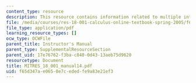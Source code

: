 ```yaml
---
content_type: resource
description: This resource contains information related to multiple integrals.
file: /media/courses/res-18-001-calculus-online-textbook-spring-2005/f65d347ae0650e7cededfe9a83e21ef3_MITRES_18_001_manual14.pdf
file_type: application/pdf
learning_resource_types: []
ocw_type: OCWFile
parent_title: Instructor's Manual
parent_type: SupplementalResourceSection
parent_uid: 17e76762-f3ba-c840-0d43-13aeb75d9620
resourcetype: Document
title: MITRES_18_001_manual14.pdf
uid: f65d347a-e065-0e7c-eded-fe9a83e21ef3
---
```

